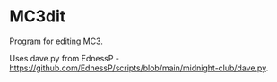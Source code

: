 # MC3dit
Program for editing MC3.

Uses dave.py from EdnessP - https://github.com/EdnessP/scripts/blob/main/midnight-club/dave.py.
